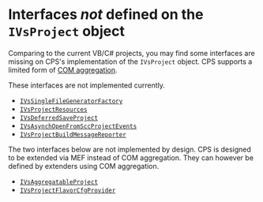 # Interfaces *not* defined on the `IVsProject` object

Comparing to the current VB/C# projects, you may find some interfaces are
missing on CPS's implementation of the `IVsProject` object.
CPS supports a limited form of [COM aggregation](../extensibility/com_aggregation.md).

These interfaces are not implemented currently.

- [`IVsSingleFileGeneratorFactory`](https://msdn.microsoft.com/en-us/library/Microsoft.VisualStudio.Shell.Interop.IVsSingleFileGeneratorFactory.aspx) 
- [`IVsProjectResources`](https://msdn.microsoft.com/en-us/library/Microsoft.VisualStudio.Shell.Interop.IVsProjectResources.aspx)
- [`IVsDeferredSaveProject`](https://msdn.microsoft.com/en-us/library/Microsoft.VisualStudio.Shell.Interop.IVsDeferredSaveProject.aspx)
- [`IVsAsynchOpenFromSccProjectEvents`](https://msdn.microsoft.com/en-us/library/Microsoft.VisualStudio.Shell.Interop.IVsAsynchOpenFromSccProjectEvents.aspx)
- [`IVsProjectBuildMessageReporter`](https://msdn.microsoft.com/en-us/library/Microsoft.VisualStudio.Shell.Interop.IVsProjectBuildMessageReporter.aspx)
    
The two interfaces below are not implemented by design. CPS is designed to 
be extended via MEF instead of COM aggregation. They can however be defined by
extenders using COM aggregation.

- [`IVsAggregatableProject`](https://msdn.microsoft.com/en-us/library/Microsoft.VisualStudio.Shell.Interop.IVsAggregatableProject.aspx)
- [`IVsProjectFlavorCfgProvider`](https://msdn.microsoft.com/en-us/library/Microsoft.VisualStudio.Shell.Interop.IVsProjectFlavorCfgProvider.aspx)
